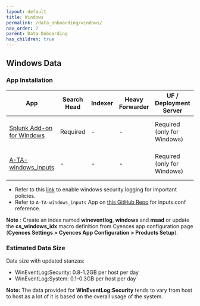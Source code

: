 ```yaml
---
layout: default
title: Windows 
permalink: /data_onboarding/windows/
nav_order: 7
parent: Data Onboarding
has_children: true
---
```


## **Windows Data**

### App Installation

| App |  Search Head  | Indexer | Heavy Forwarder | UF / Deployment Server | Additional Details |
| ---- | ------ | ------------ | -------------- | -------------------- | ------ |
| [Splunk Add-on for Windows](https://splunkbase.splunk.com/app/742/) | Required | - | - | Required (only for Windows) | [Installation and Configuration Guide](https://docs.splunk.com/Documentation/AddOns/released/Windows/Installationoverview) |
| [A-TA-windows_inputs](https://github.com/CrossRealms/Cyences-Input-Apps) | - | - | - | Required (only for Windows) | [Installation and Configuration Guide](https://docs.splunk.com/Documentation/AddOns/released/Windows/Installationoverview) |

* Refer to this [link](https://sematext.com/docs/integration/how-to-enable-windows-security-logs/) to enable windows security logging for important policies.
* Refer to `A-TA-windows_inputs` App on [this GitHub Repo](https://github.com/CrossRealms/Cyences-Input-Apps) for inputs.conf reference.

**Note** : Create an index named **wineventlog**, **windows** and **msad** or update the **cs_windows_idx** macro definition from Cyences app configuration page (**Cyences Settings > Cyences App Configuration > Products Setup**).


### Estimated Data Size
Data size with updated stanzas:
* WinEventLog:Security: 0.8-1.2GB per host per day 
* WinEventLog:System: 0.1-0.3GB per host per day

**Note:** The data provided for **WinEventLog:Security** tends to vary from host to host as a lot of it is based on the overall usage of the system.
